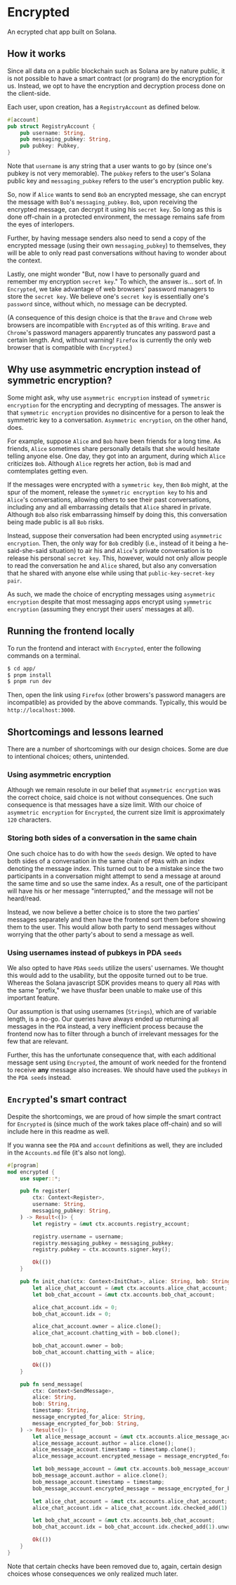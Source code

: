 # Encrypted

An ecrypted chat app built on Solana.

## How it works

Since all data on a public blockchain such as Solana are by nature public, it is not possible to have a smart contract (or program) do the encryption for us. Instead, we opt to have the encryption and decryption process done on the client-side.

Each user, upon creation, has a `RegistryAccount` as defined below.

```rust
#[account]
pub struct RegistryAccount {
    pub username: String,
    pub messaging_pubkey: String,
    pub pubkey: Pubkey,
}
```

Note that `username` is any string that a user wants to go by (since one's pubkey is not very memorable). The `pubkey` refers to the user's Solana public key and `messaging_pubkey` refers to the user's encryption public key.

So, now if `Alice` wants to send `Bob` an encrypted message, she can encrypt the message with `Bob`'s `messaging_pubkey`. `Bob`, upon receiving the encrypted message, can decrypt it using his `secret key`. So long as this is done off-chain in a protected environment, the message remains safe from the eyes of interlopers.

Further, by having message senders also need to send a copy of the encrypted message (using their own `messaging_pubkey`) to themselves, they will be able to only read past conversations without having to wonder about the context.

Lastly, one might wonder "But, now I have to personally guard and remember my encryption `secret key`." To which, the answer is... sort of. In `Encrypted`, we take advantage of web browsers' password managers to store the `secret key`. We believe one's `secret key` is essentially one's `password` since, without which, no message can be decrypted.

(A consequence of this design choice is that the `Brave` and `Chrome` web browsers are incompatible with `Encrypted` as of this writing. `Brave` and `Chrome`'s password managers apparently truncates any password past a certain length. And, without warning! `Firefox` is currently the only web browser that is compatible with `Encrypted`.)

## Why use asymmetric encryption instead of symmetric encryption?

Some might ask, why use `asymmetric encryption` instead of `symmetric encryption` for the encrypting and decrypting of messages. The answer is that `symmetric encryption` provides no disincentive for a person to leak the symmetric key to a conversation. `Asymmetric encryption`, on the other hand, does.

For example, suppose `Alice` and `Bob` have been friends for a long time. As friends, `Alice` sometimes share personally details that she would hesitate telling anyone else. One day, they got into an argument, during which `Alice` criticizes `Bob`. Although `Alice` regrets her action, `Bob` is mad and comtemplates getting even.

If the messages were encrypted with a `symmetric key`, then `Bob` might, at the spur of the moment, release the `symmetric encryption key` to his and `Alice`'s conversations, allowing others to see their past conversations, including any and all embarrassing details that `Alice` shared in private. Although `Bob` also risk embarrassing himself by doing this, this conversation being made public is all `Bob` risks.

Instead, suppose their conversation had been encrypted using `asymmetric encryption`. Then, the only way for `Bob` credibly (i.e., instead of it being a he-said-she-said situation) to air his and `Alice`'s private conversation is to release his personal `secret key`. This, however, would not only allow people to read the conversation he and `Alice` shared, but also any conversation that he shared with anyone else while using that `public-key-secret-key pair`.

As such, we made the choice of encrypting messages using `asymmetric encryption` despite that most messaging apps encrypt using `symmetric encryption` (assuming they encrypt their users' messages at all).

## Running the frontend locally

To run the frontend and interact with `Encrypted`, enter the following commands on a terminal.

```bash
$ cd app/
$ pnpm install
$ pnpm run dev
```

Then, open the link using `Firefox` (other browers's password managers are incompatible) as provided by the above commands. Typically, this would be `http://localhost:3000`.

## Shortcomings and lessons learned

There are a number of shortcomings with our design choices. Some are due to intentional choices; others, unintended.

### Using asymmetric encryption

Although we remain resolute in our belief that `asymmetric encryption` was the correct choice, said choice is not without consequences. One such consequence is that messages have a size limit. With our choice of `asymmetric encryption` for `Encrypted`, the current size limit is approximately `120` characters.

### Storing both sides of a conversation in the same chain

One such choice has to do with how the `seeds` design. We opted to have both sides of a conversation in the same chain of `PDA`s with an index denoting the message index. This turned out to be a mistake since the two participants in a conversation might attempt to send a message at around the same time and so use the same index. As a result, one of the participant will have his or her message "interrupted," and the message will not be heard/read.

Instead, we now believe a better choice is to store the two parties' messages separately and then have the frontend sort them before showing them to the user. This would allow both party to send messages without worrying that the other party's about to send a message as well.

### Using usernames instead of pubkeys in PDA `seeds`

We also opted to have `PDA`s `seeds` utilize the users' usernames. We thought this would add to the usability, but the opposite turned out to be true. Whereas the Solana javascript SDK provides means to query all `PDA`s with the same "prefix," we have thusfar been unable to make use of this important feature.

Our assumption is that using usernames (`Strings`), which are of variable length, is a no-go. Our queries have always ended up returning all messages in the `PDA` instead, a very inefficient process because the frontend now has to filter through a bunch of irrelevant messages for the few that are relevant.

Further, this has the unfortunate consequence that, with each additional message sent using `Encrypted`, the amount of work needed for the frontend to receive **any** message also increases. We should have used the `pubkeys` in the `PDA seeds` instead.

## `Encrypted`'s smart contract

Despite the shortcomings, we are proud of how simple the smart contract for `Encrypted` is (since much of the work takes place off-chain) and so will include here in this readme as well.

If you wanna see the `PDA` and `account` definitions as well, they are included in the `Accounts.md` file (it's also not long).

```rust
#[program]
mod encrypted {
    use super::*;

    pub fn register(
        ctx: Context<Register>,
        username: String,
        messaging_pubkey: String,
    ) -> Result<()> {
        let registry = &mut ctx.accounts.registry_account;

        registry.username = username;
        registry.messaging_pubkey = messaging_pubkey;
        registry.pubkey = ctx.accounts.signer.key();

        Ok(())
    }

    pub fn init_chat(ctx: Context<InitChat>, alice: String, bob: String) -> Result<()> {
        let alice_chat_account = &mut ctx.accounts.alice_chat_account;
        let bob_chat_account = &mut ctx.accounts.bob_chat_account;

        alice_chat_account.idx = 0;
        bob_chat_account.idx = 0;

        alice_chat_account.owner = alice.clone();
        alice_chat_account.chatting_with = bob.clone();

        bob_chat_account.owner = bob;
        bob_chat_account.chatting_with = alice;

        Ok(())
    }

    pub fn send_message(
        ctx: Context<SendMessage>,
        alice: String,
        bob: String,
        timestamp: String,
        message_encrypted_for_alice: String,
        message_encrypted_for_bob: String,
    ) -> Result<()> {
        let alice_message_account = &mut ctx.accounts.alice_message_account;
        alice_message_account.author = alice.clone();
        alice_message_account.timestamp = timestamp.clone();
        alice_message_account.encrypted_message = message_encrypted_for_alice;

        let bob_message_account = &mut ctx.accounts.bob_message_account;
        bob_message_account.author = alice.clone();
        bob_message_account.timestamp = timestamp;
        bob_message_account.encrypted_message = message_encrypted_for_bob;

        let alice_chat_account = &mut ctx.accounts.alice_chat_account;
        alice_chat_account.idx = alice_chat_account.idx.checked_add(1).unwrap();

        let bob_chat_account = &mut ctx.accounts.bob_chat_account;
        bob_chat_account.idx = bob_chat_account.idx.checked_add(1).unwrap();

        Ok(())
    }
}
```

Note that certain checks have been removed due to, again, certain design choices whose consequences we only realized much later.
